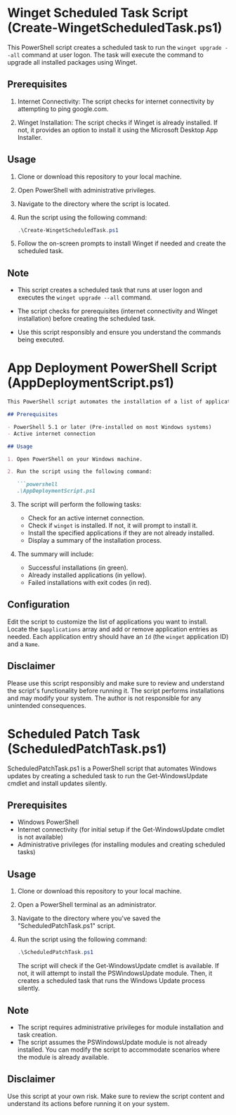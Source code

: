 # Winget Scheduled Task Script (Create-WingetScheduledTask.ps1)

This PowerShell script creates a scheduled task to run the `winget upgrade --all` command at user logon. The task will execute the command to upgrade all installed packages using Winget.

## Prerequisites

1. Internet Connectivity: The script checks for internet connectivity by attempting to ping google.com.

2. Winget Installation: The script checks if Winget is already installed. If not, it provides an option to install it using the Microsoft Desktop App Installer.

## Usage

1. Clone or download this repository to your local machine.

2. Open PowerShell with administrative privileges.

3. Navigate to the directory where the script is located.

4. Run the script using the following command:

   ```powershell
   .\Create-WingetScheduledTask.ps1
   ```

5. Follow the on-screen prompts to install Winget if needed and create the scheduled task.

## Note

- This script creates a scheduled task that runs at user logon and executes the `winget upgrade --all` command.

- The script checks for prerequisites (internet connectivity and Winget installation) before creating the scheduled task.

- Use this script responsibly and ensure you understand the commands being executed.




# App Deployment PowerShell Script (AppDeploymentScript.ps1)

```markdown
This PowerShell script automates the installation of a list of applications using Windows Package Manager (`winget`). It performs pre-installation checks, installs the specified applications, and provides a summary of successful, already installed, and failed installations.

## Prerequisites

- PowerShell 5.1 or later (Pre-installed on most Windows systems)
- Active internet connection

## Usage

1. Open PowerShell on your Windows machine.

2. Run the script using the following command:

   ```powershell
   .\AppDeploymentScript.ps1
   ```

3. The script will perform the following tasks:
   - Check for an active internet connection.
   - Check if `winget` is installed. If not, it will prompt to install it.
   - Install the specified applications if they are not already installed.
   - Display a summary of the installation process.

4. The summary will include:
   - Successful installations (in green).
   - Already installed applications (in yellow).
   - Failed installations with exit codes (in red).

## Configuration

Edit the script to customize the list of applications you want to install. Locate the `$applications` array and add or remove application entries as needed. Each application entry should have an `Id` (the `winget` application ID) and a `Name`.

## Disclaimer

Please use this script responsibly and make sure to review and understand the script's functionality before running it. The script performs installations and may modify your system. The author is not responsible for any unintended consequences.


# Scheduled Patch Task (ScheduledPatchTask.ps1)

ScheduledPatchTask.ps1 is a PowerShell script that automates Windows updates by creating a scheduled task to run the Get-WindowsUpdate cmdlet and install updates silently.

## Prerequisites

- Windows PowerShell
- Internet connectivity (for initial setup if the Get-WindowsUpdate cmdlet is not available)
- Administrative privileges (for installing modules and creating scheduled tasks)

## Usage

1. Clone or download this repository to your local machine.

2. Open a PowerShell terminal as an administrator.

3. Navigate to the directory where you've saved the "ScheduledPatchTask.ps1" script.

4. Run the script using the following command:
   
   ```powershell
   .\ScheduledPatchTask.ps1
   ```

   The script will check if the Get-WindowsUpdate cmdlet is available. If not, it will attempt to install the PSWindowsUpdate module. Then, it creates a scheduled task that runs the Windows Update process silently.

## Note

- The script requires administrative privileges for module installation and task creation.
- The script assumes the PSWindowsUpdate module is not already installed. You can modify the script to accommodate scenarios where the module is already available.

## Disclaimer

Use this script at your own risk. Make sure to review the script content and understand its actions before running it on your system.
